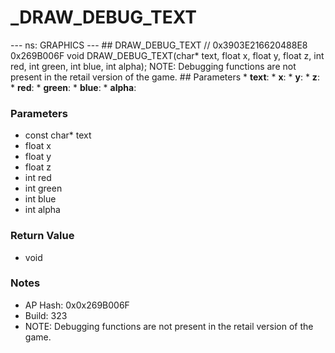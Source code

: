 # _DRAW_DEBUG_TEXT

--- ns: GRAPHICS --- ## DRAW_DEBUG_TEXT  // 0x3903E216620488E8 0x269B006F void DRAW_DEBUG_TEXT(char* text, float x, float y, float z, int red, int green, int blue, int alpha);  NOTE: Debugging functions are not present in the retail version of the game.  ## Parameters * **text**: * **x**: * **y**: * **z**: * **red**: * **green**: * **blue**: * **alpha**:

### Parameters
* const char* text
* float x
* float y
* float z
* int red
* int green
* int blue
* int alpha

### Return Value
* void

### Notes
* AP Hash: 0x0x269B006F
* Build: 323
* NOTE: Debugging functions are not present in the retail version of the game.

